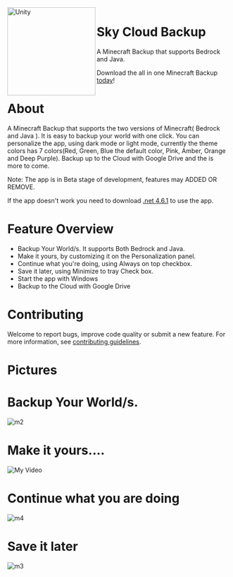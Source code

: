 <img src="https://user-images.githubusercontent.com/100028421/222885299-a47c6479-26a2-42d6-ba1c-ec75b7bd8ca2.png" alt="Unity" width="200" align="left"/>

# Sky Cloud Backup
A Minecraft Backup that supports Bedrock and Java.

Download the all in one Minecraft Backup [today](https://github.com/Involts/Sky-Cloud-Backup/releases/download/Beta_0.5/Sky.Cloud.Backup.Beta.0.5.zip)!

# About
A Minecraft Backup that supports the two versions of Minecraft( Bedrock and Java ). It is easy to backup your world with one click. You can personalize the app, using dark mode or light mode, currently the theme colors has 7 colors(Red, Green, Blue the default color, Pink, Amber, Orange and Deep Purple). Backup up to the Cloud with Google Drive and the is more to come.

Note: The app is in Beta stage of development, features may ADDED OR REMOVE. 

If the app doesn't work you need to download [.net 4.6.1](https://www.microsoft.com/en-us/download/details.aspx?id=49982) to use the app.



# Feature Overview

- Backup Your World/s. It supports Both Bedrock and Java.
- Make it yours, by customizing it on the Personalization panel.
- Continue what you're doing, using Always on top checkbox.
- Save it later, using Minimize to tray Check box.
- Start the app with Windows
- Backup to the Cloud with Google Drive

# Contributing
Welcome to report bugs, improve code quality or submit a new feature. For more information, see [contributing guidelines](CONTRIBUTING.md).

# Pictures

# Backup Your World/s.
![m2](https://user-images.githubusercontent.com/100028421/154808333-fac019da-a177-4d4b-a87b-13fd62895f7d.png)
# Make it yours....
![My Video](https://user-images.githubusercontent.com/100028421/154807215-7383faca-9e89-4e56-820c-b785800bc6a4.gif)
# Continue what you are doing
![m4](https://user-images.githubusercontent.com/100028421/154807350-2574442f-65c2-4645-80a9-998ec1231a0b.png)
# Save it later
![m3](https://user-images.githubusercontent.com/100028421/154807559-78abcd49-2f2d-4ee1-815b-4e99322c16b9.png)



